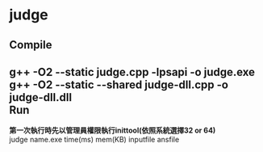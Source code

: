 judge
=====

Compile<br>
-------
g++ -O2 --static judge.cpp -lpsapi -o judge.exe<br/>
g++ -O2 --static --shared judge-dll.cpp -o judge-dll.dll<br/>
Run<br>
---
<strong>第一次執行時先以管理員權限執行inittool(依照系統選擇32 or 64)</strong><br/>
judge name.exe time(ms) mem(KB) inputfile ansfile